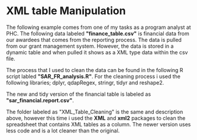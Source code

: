 # XML table Manipulation

The following example comes from one of my tasks as a program analyst at PHC. The following data labeled **"finance_table.csv"** is financial data from our awardees that
comes from the reporting process. The data is pulled from our grant management system. However, the data is stored in a dynamic table and when pulled it shows as a
XML type data within the csv file. 

The process that I used to clean the data can be found in the following R script labled **"SAR_FR_analysis.R"**. For the cleaning process i used the following libraries;
dplyr, qdapRegex, stringr, tidyr and reshape2. 

The new and tidy version of the financial table is labeled as **"sar_financial.report.csv"**. 

The folder labeled as "XML_Table_Cleaning" is the same and description above, however this time i used the **XML** and **xml2** packages to clean the spreadsheet that contains XML tables as a column. The newer version uses less code and is a lot cleaner than the original.
